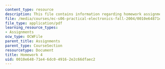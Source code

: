 ```yaml
---
content_type: resource
description: This file contains information regarding homework assignment 4.
file: /media/courses/ec-s06-practical-electronics-fall-2004/0010e64871e46dc049162e2c66dfaec2_MITEC_S06F04_hw4.pdf
file_type: application/pdf
learning_resource_types:
- Assignments
ocw_type: OCWFile
parent_title: Assignments
parent_type: CourseSection
resourcetype: Document
title: Homework 4
uid: 0010e648-71e4-6dc0-4916-2e2c66dfaec2
---
```

